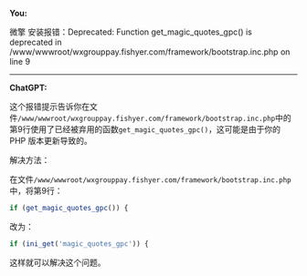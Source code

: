 **You:**

微擎 安装报错：Deprecated: Function get\_magic\_quotes\_gpc() is deprecated in /www/wwwroot/wxgrouppay.fishyer.com/framework/bootstrap.inc.php on line 9

* * *

**ChatGPT:**

这个报错提示告诉你在文件`/www/wwwroot/wxgrouppay.fishyer.com/framework/bootstrap.inc.php`中的第9行使用了已经被弃用的函数`get_magic_quotes_gpc()`，这可能是由于你的 PHP 版本更新导致的。

解决方法：

在文件`/www/wwwroot/wxgrouppay.fishyer.com/framework/bootstrap.inc.php`中，将第9行：

```php
if (get_magic_quotes_gpc()) {
```

改为：

```php
if (ini_get('magic_quotes_gpc')) {
```

这样就可以解决这个问题。